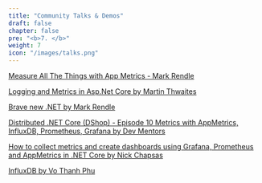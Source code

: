 ```yaml
---
title: "Community Talks & Demos"
draft: false
chapter: false
pre: "<b>7. </b>"
weight: 7
icon: "/images/talks.png"
---
```


<i class="fa fa-hand-o-right"></i> [Measure All The Things with App Metrics - Mark Rendle](https://www.youtube.com/watch?v=YJgBAiPlG3k)

<i class="fa fa-hand-o-right"></i> [Logging and Metrics in Asp.Net Core by Martin Thwaites](https://www.youtube.com/watch?v=8vmhzV42hI8)

<i class="fa fa-hand-o-right"></i> [Brave new .NET by Mark Rendle](https://channel9.msdn.com/Events/NDC/NDC-Oslo-2017/BRK09)

<i class="fa fa-hand-o-right"></i> [Distributed .NET Core (DShop) - Episode 10 Metrics with AppMetrics, InfluxDB, Prometheus, Grafana by Dev Mentors](https://www.youtube.com/watch?v=2OiE-h9sNM4)

<i class="fa fa-hand-o-right"></i> [How to collect metrics and create dashboards using Grafana, Prometheus and AppMetrics in .NET Core by Nick Chapsas](https://www.youtube.com/watch?v=sM7D8biBf4k)

<i class="fa fa-hand-o-right"></i> [InfluxDB by Vo Thanh Phu](https://www.youtube.com/watch?v=i4u9SzfSkic)
